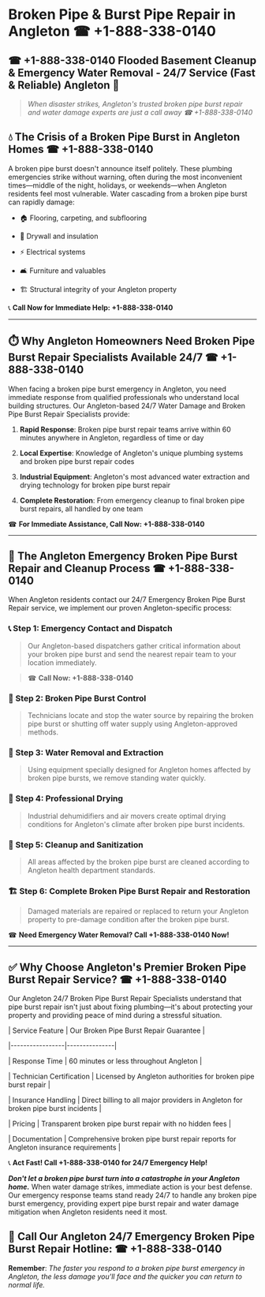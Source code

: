 # Broken Pipe & Burst Pipe Repair in Angleton ☎ +1-888-338-0140  
## ☎ +1-888-338-0140 Flooded Basement Cleanup & Emergency Water Removal - 24/7 Service (Fast & Reliable) Angleton 🚨  

> *When disaster strikes, Angleton's trusted broken pipe burst repair and water damage experts are just a call away ☎ +1-888-338-0140*  

## 💧 The Crisis of a Broken Pipe Burst in Angleton Homes ☎ +1-888-338-0140  

A broken pipe burst doesn't announce itself politely. These plumbing emergencies strike without warning, often during the most inconvenient times—middle of the night, holidays, or weekends—when Angleton residents feel most vulnerable. Water cascading from a broken pipe burst can rapidly damage:  

* 🏠 Flooring, carpeting, and subflooring  
* 🧱 Drywall and insulation  
* ⚡ Electrical systems  
* 🛋️ Furniture and valuables  
* 🏗️ Structural integrity of your Angleton property  

📞 **Call Now for Immediate Help: +1-888-338-0140**  

---  

## ⏱️ Why Angleton Homeowners Need Broken Pipe Burst Repair Specialists Available 24/7 ☎ +1-888-338-0140  

When facing a broken pipe burst emergency in Angleton, you need immediate response from qualified professionals who understand local building structures. Our Angleton-based 24/7 Water Damage and Broken Pipe Burst Repair Specialists provide:  

1. **Rapid Response**: Broken pipe burst repair teams arrive within 60 minutes anywhere in Angleton, regardless of time or day  
2. **Local Expertise**: Knowledge of Angleton's unique plumbing systems and broken pipe burst repair codes  
3. **Industrial Equipment**: Angleton's most advanced water extraction and drying technology for broken pipe burst repair  
4. **Complete Restoration**: From emergency cleanup to final broken pipe burst repairs, all handled by one team  

☎ **For Immediate Assistance, Call Now: +1-888-338-0140**  

---  

## 🔧 The Angleton Emergency Broken Pipe Burst Repair and Cleanup Process ☎ +1-888-338-0140  

When Angleton residents contact our 24/7 Emergency Broken Pipe Burst Repair service, we implement our proven Angleton-specific process:  

### 📞 Step 1: Emergency Contact and Dispatch  
> Our Angleton-based dispatchers gather critical information about your broken pipe burst and send the nearest repair team to your location immediately.  
> ☎ **Call Now: +1-888-338-0140**  

### 🚿 Step 2: Broken Pipe Burst Control  
> Technicians locate and stop the water source by repairing the broken pipe burst or shutting off water supply using Angleton-approved methods.  

### 🌊 Step 3: Water Removal and Extraction  
> Using equipment specially designed for Angleton homes affected by broken pipe bursts, we remove standing water quickly.  

### 💨 Step 4: Professional Drying  
> Industrial dehumidifiers and air movers create optimal drying conditions for Angleton's climate after broken pipe burst incidents.  

### 🧼 Step 5: Cleanup and Sanitization  
> All areas affected by the broken pipe burst are cleaned according to Angleton health department standards.  

### 🏗️ Step 6: Complete Broken Pipe Burst Repair and Restoration  
> Damaged materials are repaired or replaced to return your Angleton property to pre-damage condition after the broken pipe burst.  

☎ **Need Emergency Water Removal? Call +1-888-338-0140 Now!**  

---  

## ✅ Why Choose Angleton's Premier Broken Pipe Burst Repair Service? ☎ +1-888-338-0140  

Our Angleton 24/7 Broken Pipe Burst Repair Specialists understand that pipe burst repair isn't just about fixing plumbing—it's about protecting your property and providing peace of mind during a stressful situation.  

| Service Feature | Our Broken Pipe Burst Repair Guarantee |  
|-----------------|---------------|  
| Response Time | 60 minutes or less throughout Angleton |  
| Technician Certification | Licensed by Angleton authorities for broken pipe burst repair |  
| Insurance Handling | Direct billing to all major providers in Angleton for broken pipe burst incidents |  
| Pricing | Transparent broken pipe burst repair with no hidden fees |  
| Documentation | Comprehensive broken pipe burst repair reports for Angleton insurance requirements |  

📞 **Act Fast! Call +1-888-338-0140 for 24/7 Emergency Help!**  

***Don't let a broken pipe burst turn into a catastrophe in your Angleton home.*** When water damage strikes, immediate action is your best defense. Our emergency response teams stand ready 24/7 to handle any broken pipe burst emergency, providing expert pipe burst repair and water damage mitigation when Angleton residents need it most.  

## 📱 Call Our Angleton 24/7 Emergency Broken Pipe Burst Repair Hotline: ☎ +1-888-338-0140  

**Remember**: *The faster you respond to a broken pipe burst emergency in Angleton, the less damage you'll face and the quicker you can return to normal life.*